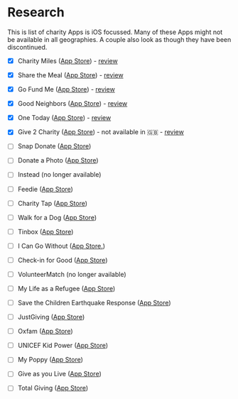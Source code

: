 # Research

This is list of charity Apps is iOS focussed. Many of these Apps might not be available in all geographies. A couple also look as though they have been discontinued.

* [x] Charity Miles ([App Store](https://itunes.apple.com/gb/app/charity-miles/id505253234?mt=8)) - [review](./reviews/CharityMiles.md)
* [x] Share the Meal ([App Store](https://itunes.apple.com/us/app/sharethemeal/id977130010)) - [review](./reviews/ShareTheMeal.md)
* [x] Go Fund Me ([App Store](https://itunes.apple.com/us/app/gofundme/id734130700?mt=8)) - [review](./reviews/GoFundMe.md)
* [x] Good Neighbors ([App Store](https://itunes.apple.com/us/app/%EA%B5%BF%EB%84%A4%EC%9D%B4%EB%B2%84%EC%8A%A4/id398454840?mt=8)) - [review](./reviews/GoodNeighbors.md)
* [x] One Today ([App Store](https://itunes.apple.com/us/app/one-today/id740270200)) - [review](./reviews/OneToday.md)
* [x] Give 2 Charity ([App Store](https://itunes.apple.com/us/app/give-2-charity-donations/id586823745?mt=8)) - not available in 🇬🇧 - [review](./reviews/Give2Charity.md)

* [ ] Snap Donate ([App Store](https://itunes.apple.com/gb/app/snapdonate/id919439200?mt=8))
* [ ] Donate a Photo ([App Store](https://itunes.apple.com/gb/app/donate-photo-free-charity/id620919587?mt=8))
* [ ] Instead (no longer available)
* [ ] Feedie ([App Store](https://itunes.apple.com/app/feedie/id638131854?mt=8))
* [ ] Charity Tap ([App Store](https://itunes.apple.com/us/app/charity-tap/id912144635?mt=8))
* [ ] Walk for a Dog ([App Store](https://itunes.apple.com/us/app/walk-for-a-dog/id643857704?mt=8))
* [ ] Tinbox ([App Store](https://itunes.apple.com/us/app/tinbox-support-great-causes/id982530168?mt=8))
* [ ] I Can Go Without ([App Store.](https://itunes.apple.com/ca/app/i-can-go-without-charity-micro/id669261809?mt=8))
* [ ] Check-in for Good ([App Store](https://itunes.apple.com/us/app/check-in-for-good/id536219052?mt=8))
* [ ] VolunteerMatch (no longer available)
* [ ] My Life as a Refugee ([App Store](https://itunes.apple.com/gb/app/my-life-as-a-refugee/id530541420?mt=8))
* [ ] Save the Children Earthquake Response ([App Store](https://itunes.apple.com/us/app/save-the-children-earthquake-response/id395153026?mt=8))
* [ ] JustGiving ([App Store](https://itunes.apple.com/gb/app/justgiving-crowdfunding-fundraising/id365315851?mt=8))
* [ ] Oxfam ([App Store](https://itunes.apple.com/gb/app/my-oxfam/id1135420297?ls=1&mt=8))
* [ ] UNICEF Kid Power ([App Store](https://itunes.apple.com/us/app/unicef-kid-power/id1033602557?mt=8))
* [ ] My Poppy ([App Store](https://itunes.apple.com/gb/app/my-poppy/id932041402?mt=8))
* [ ] Give as you Live ([App Store](https://itunes.apple.com/gb/app/give-as-you-live/id739773339?mt=8))
* [ ] Total Giving ([App Store](https://itunes.apple.com/gb/app/total-giving/id719469558?mt=8))
